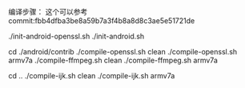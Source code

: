 
编译步骤：
这个可以参考commit:fbb4dfba3be8a59b7a3f4b8a8d8c3ae5e51721de

./init-android-openssl.sh
./init-android.sh

cd ./android/contrib
./compile-openssl.sh clean
./compile-openssl.sh armv7a
./compile-ffmpeg.sh clean
./compile-ffmpeg.sh armv7a

cd ..
./compile-ijk.sh clean
./compile-ijk.sh armv7a



